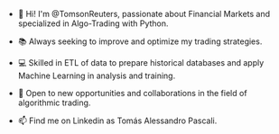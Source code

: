 - 👋 Hi! I'm @TomsonReuters, passionate about Financial Markets and specialized in Algo-Trading with Python.

- 📚 Always seeking to improve and optimize my trading strategies.
- 💻 Skilled in ETL of data to prepare historical databases and apply Machine Learning in analysis and training.
- 🤝 Open to new opportunities and collaborations in the field of algorithmic trading.
- 📫 Find me on Linkedin as Tomás Alessandro Pascali.

<!---
TomsonReuters/TomsonReuters is a ✨ special ✨ repository because its `README.md` (this file) appears on your GitHub profile.
You can click the Preview link to take a look at your changes.
--->
